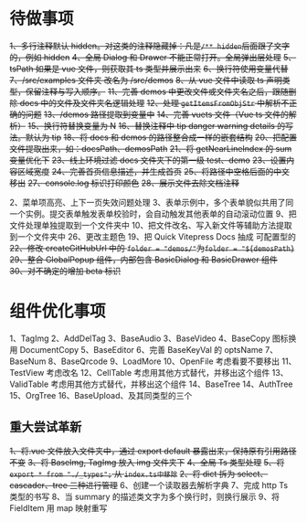 # 待做事项

~~1、多行注释默认 hidden。对这类的注释隐藏掉：凡是`/** hidden`后面跟了文字的，例如 hidden~~
~~4、全局 Dialog 和 Drawer 不能正常打开。全局弹出层处理~~
~~5、tsPath 如果是 vue 文件，则获取其 ts 类型并展示出来~~
~~6、换行符使用变量代替~~
~~7、/src/examples 文件夹 改名为 /src/demos~~
~~8、从 vue 文件中读取 ts 声明类型，保留注释与写入顺序。~~
~~11、完善 demos 中更改文件或文件夹名之后，跟随删除 docs 中的文件及文件夹名逻辑处理~~
~~12、处理 `getItemsFromObjStr` 中解析不正确的问题~~
~~13、/demos 路径提取到变量中~~
~~14、完善 vuets 文件（Vue ts 文件的解析）~~
~~15、换行符替换变量为 N~~
~~16、替换注释中 tip danger warning details 的写法。默认为 tip~~
~~18、将 docs 和 demos 的路径整合成一样的嵌套结构~~
~~20、把配置文件提取出来，如：docsPath、demosPath~~
~~21、将 getNearLineIndex 的 sum 变量优化下~~
~~23、线上环境过滤 docs 文件夹下的第一级 test、demo~~
~~23、设置内容区域宽度~~
~~24、完善首页信息描述，并生成首页~~
~~25、将路径中空格后面的中文移出~~
~~27、console.log 标识打印颜色~~
~~28、展示文件去除文档注释~~

2、菜单项高亮、上下一页失效问题处理
3、表单示例中，多个表单貌似共用了同一个实例。提交表单触发表单校验时，会自动触发其他表单的自动滚动位置
9、把文件处理单独提取到一个文件夹中
10、把文件改名、写入新文件等辅助方法提取到一个文件夹中
26、更改主题色
19、把 Quick Vitepress Docs 抽成 可配置型的
~~22、修改 createGitHubUrl 中的 `folder = "demos/"`为`folder = "${demosPath}`~~
~~29、整合 GlobalPopup 组件，内部包含 BasicDialog 和 BasicDrawer 组件~~
~~30、对不确定的增加 beta 标识~~

# 组件优化事项

1、TagImg
2、AddDelTag
3、BaseAudio
3、BaseVideo
4、BaseCopy 图标换用 DocumentCopy
5、BaseEditor
6、完善 BaseKeyVal 的 optsName
7、BaseNum
8、BaseQrcode
9、LoadMore
10、OpenFile 考虑看要不要移出
11、TestView 考虑改名
12、CellTable 考虑用其他方式替代，并移出这个组件
13、ValidTable 考虑用其他方式替代，并移出这个组件
14、BaseTree
14、AuthTree
15、OrgTree
16、BaseUpload、及其同类型的三个

## 重大尝试革新

~~1、将.vue 文件放入文件夹中，通过 export default 暴露出来，保持原有引用路径不变~~
~~3、将 BaseImg, TagImg 放入 img 文件夹下~~
~~4、全局 Ts 类型处理~~
~~5、将 `export * from "./_types";` 从 `index.ts中移除`~~
~~2、将 dict 拆为 select、cascader、tree 三种进行管理~~
6、创建一个读取器去解析字典
7、完成 http Ts 类型的书写
8、当 summary 的描述类文字为多个换行时，则换行展示
9、将 FieldItem 用 map 映射重写
